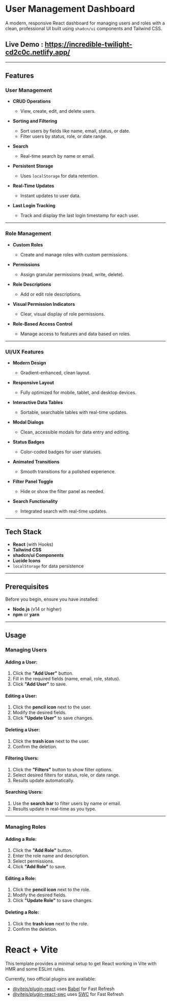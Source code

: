# User Management Dashboard

A modern, responsive React dashboard for managing users and roles with a clean, professional UI built using `shadcn/ui` components and Tailwind CSS.

## Live Demo : https://incredible-twilight-cd2c0c.netlify.app/

---

## Features

### User Management

- **CRUD Operations**  
  - View, create, edit, and delete users.

- **Sorting and Filtering**  
  - Sort users by fields like name, email, status, or date.  
  - Filter users by status, role, or date range.

- **Search**  
  - Real-time search by name or email.

- **Persistent Storage**  
  - Uses `localStorage` for data retention.

- **Real-Time Updates**  
  - Instant updates to user data.

- **Last Login Tracking**  
  - Track and display the last login timestamp for each user.

---

### Role Management

- **Custom Roles**  
  - Create and manage roles with custom permissions.

- **Permissions**  
  - Assign granular permissions (read, write, delete).

- **Role Descriptions**  
  - Add or edit role descriptions.

- **Visual Permission Indicators**  
  - Clear, visual display of role permissions.

- **Role-Based Access Control**  
  - Manage access to features and data based on roles.

---

### UI/UX Features

- **Modern Design**  
  - Gradient-enhanced, clean layout.

- **Responsive Layout**  
  - Fully optimized for mobile, tablet, and desktop devices.

- **Interactive Data Tables**  
  - Sortable, searchable tables with real-time updates.

- **Modal Dialogs**  
  - Clean, accessible modals for data entry and editing.

- **Status Badges**  
  - Color-coded badges for user statuses.

- **Animated Transitions**  
  - Smooth transitions for a polished experience.

- **Filter Panel Toggle**  
  - Hide or show the filter panel as needed.

- **Search Functionality**  
  - Integrated search with real-time updates.

---

## Tech Stack

- **React** (with Hooks)  
- **Tailwind CSS**  
- **shadcn/ui Components**  
- **Lucide Icons**  
- `localStorage` for data persistence  

---

## Prerequisites

Before you begin, ensure you have installed:

- **Node.js** (v14 or higher)  
- **npm** or **yarn**

---

## Usage

### Managing Users

#### Adding a User:
1. Click the **"Add User"** button.  
2. Fill in the required fields (name, email, role, status).  
3. Click **"Add User"** to save.

#### Editing a User:
1. Click the **pencil icon** next to the user.  
2. Modify the desired fields.  
3. Click **"Update User"** to save changes.

#### Deleting a User:
1. Click the **trash icon** next to the user.  
2. Confirm the deletion.

#### Filtering Users:
1. Click the **"Filters"** button to show filter options.  
2. Select desired filters for status, role, or date range.  
3. Results update automatically.

#### Searching Users:
1. Use the **search bar** to filter users by name or email.  
2. Results update in real-time as you type.

---

### Managing Roles

#### Adding a Role:
1. Click the **"Add Role"** button.  
2. Enter the role name and description.  
3. Select permissions.  
4. Click **"Add Role"** to save.

#### Editing a Role:
1. Click the **pencil icon** next to the role.  
2. Modify the desired fields.  
3. Click **"Update Role"** to save changes.

#### Deleting a Role:
1. Click the **trash icon** next to the role.  
2. Confirm the deletion.


# React + Vite

This template provides a minimal setup to get React working in Vite with HMR and some ESLint rules.

Currently, two official plugins are available:

- [@vitejs/plugin-react](https://github.com/vitejs/vite-plugin-react/blob/main/packages/plugin-react/README.md) uses [Babel](https://babeljs.io/) for Fast Refresh
- [@vitejs/plugin-react-swc](https://github.com/vitejs/vite-plugin-react-swc) uses [SWC](https://swc.rs/) for Fast Refresh

